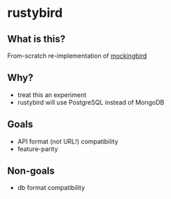 # rustybird

## What is this?

From-scratch re-implementation of [mockingbird](https://github.com/leviysoft/mockingbird)

## Why?

- treat this an experiment
- rustybird will use PostgreSQL instead of MongoDB

## Goals

- API format (not URL!) compatibility
- feature-parity

## Non-goals

- db format compatibility
